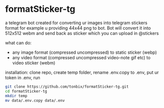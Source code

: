 # formatSticker-tg

a telegram bot created for converting ur images into telegram stickers format
for example u providing 44x44 png to bot. Bot will convert it into 512x512 webm and send back as sticker which you can upload in @stickers

what can do:
- any image format (compressed uncompressed) to static sticker (webp)
- any video format (compressed uncompressed video-note gif etc) to video sticker (webm)

installation:
clone repo, create temp folder, rename .env.copy to .env, put ur token in .env, run

```bash
git clone https://github.com/tonbix/formatSticker-tg.git
cd formatSticker-tg
mkdir temp
mv data/.env.copy data/.env
```


